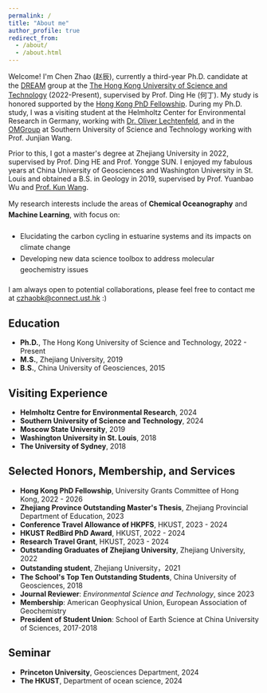 ```yaml
---
permalink: /
title: "About me"
author_profile: true
redirect_from: 
  - /about/
  - /about.html
---
```


Welcome! I'm Chen Zhao (赵辰), currently a third-year Ph.D. candidate at the [DREAM]([https://hkustdinghe.github.io]) group at the [The Hong Kong University of Science and Technology]([hkust.edu.hk]) (2022-Present), supervised by Prof. Ding He (何丁). My study is honored supported by the [Hong Kong PhD Fellowship](https://cerg1.ugc.edu.hk/hkpfs/index.html). During my Ph.D. study, I was a visiting student at the Helmholtz Center for Environmental Research in Germany, working with [Dr. Oliver Lechtenfeld](https://www.ufz.de/index.php?en=43841), and in the [OMGroup](https://faculty.sustech.edu.cn/?tagid=wangjj&iscss=1&snapid=1&orderby=date&go=2) at Southern University of Science and Technology working with Prof. Junjian Wang. 

Prior to this, I got a master's degree at Zhejiang University in 2022, supervised by Prof. Ding HE and Prof. Yongge SUN. I enjoyed my fabulous years at China University of Geosciences and Washington University in St. Louis and obtained a B.S. in Geology in 2019, supervised by Prof. Yuanbao Wu and [Prof. Kun Wang](https://eeps.wustl.edu/people/kun-wang).

<p style="margin-bottom: 20px; line-height: 1.6;">
  My research interests include the areas of <strong>Chemical Oceanography</strong> and <strong>Machine Learning</strong>, with focus on:
</p>
<ul style="line-height: 1.6; margin-bottom: 20px;">
  <li>Elucidating the carbon cycling in estuarine systems and its impacts on climate change</li>
  <li>Developing new data science toolbox to address molecular geochemistry issues</li>
</ul>

I am always open to potential collaborations, please feel free to contact me at czhaobk@connect.ust.hk :)

Education
------
- **Ph.D.**, The Hong Kong University of Science and Technology, 2022 - Present
- **M.S.**, Zhejiang University, 2019
- **B.S.**, China University of Geosciences, 2015

Visiting Experience
------
- **Helmholtz Centre for Environmental Research**, 2024
- **Southern University of Science and Technology**, 2024
- **Moscow State University**, 2019
- **Washington University in St. Louis**, 2018
- **The University of Sydney**, 2018

Selected Honors, Membership, and Services
------
- **Hong Kong PhD Fellowship**, University Grants Committee of Hong Kong, 2022 - 2026  
- **Zhejiang Province Outstanding Master's Thesis**, Zhejiang Provincial Department of Education, 2023  
- **Conference Travel Allowance of HKPFS**, HKUST, 2023 - 2024  
- **HKUST RedBird PhD Award**, HKUST, 2022 - 2024  
- **Research Travel Grant**, HKUST, 2023 - 2024  
- **Outstanding Graduates of Zhejiang University**, Zhejiang University, 2022
- **Outstanding student**, Zhejiang University，2021
- **The School's Top Ten Outstanding Students**, China University of Geosciences, 2018  
- **Journal Reviewer**: *Environmental Science and Technology*, since 2023
- **Membership**: American Geophysical Union, European Association of Geochemistry
- **President of Student Union**: School of Earth Science at China University of Sciences, 2017-2018

Seminar
------
- **Princeton University**, Geosciences Department, 2024
- **The HKUST**, Department of ocean science, 2024




